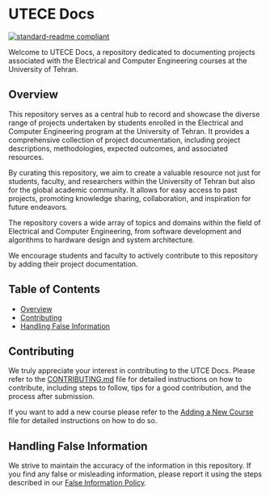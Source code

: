 # UTECE Docs

[![standard-readme compliant](https://img.shields.io/badge/readme%20style-standard-brightgreen.svg?style=flat-square)](https://github.com/RichardLitt/standard-readme)

Welcome to UTECE Docs, a repository dedicated to documenting projects associated with the Electrical and Computer Engineering courses at the University of Tehran.

## Overview

This repository serves as a central hub to record and showcase the diverse range of projects undertaken by students enrolled in the Electrical and Computer Engineering program at the University of Tehran. It provides a comprehensive collection of project documentation, including project descriptions, methodologies, expected outcomes, and associated resources.

By curating this repository, we aim to create a valuable resource not just for students, faculty, and researchers within the University of Tehran but also for the global academic community. It allows for easy access to past projects, promoting knowledge sharing, collaboration, and inspiration for future endeavors.

The repository covers a wide array of topics and domains within the field of Electrical and Computer Engineering, from software development and algorithms to hardware design and system architecture.

We encourage students and faculty to actively contribute to this repository by adding their project documentation.

## Table of Contents

- [Overview](#overview)
- [Contributing](#contributing)
- [Handling False Information](#handling-false-information)

## Contributing

We truly appreciate your interest in contributing to the UTCE Docs. Please refer to the [CONTRIBUTING.md](./CONTRIBUTING.md) file for detailed instructions on how to contribute, including steps to follow, tips for a good contribution, and the process after submission.

If you want to add a new course please refer to the [Adding a New Course](./ADD_NEW_COURSE.md) file for detailed instructions on how to do so.

## Handling False Information

We strive to maintain the accuracy of the information in this repository. If you find any false or misleading information, please report it using the steps described in our [False Information Policy](./FALSE_INFORMATION.md).
